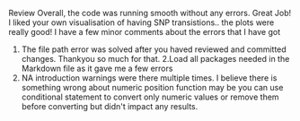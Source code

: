 Review
Overall, the code was running smooth without any errors. Great Job!
I liked your own visualisation of having SNP transistions..  the plots were really good!
I have a few minor comments about the errors that I have got 
1. The file path error was solved after you haved reviewed and committed changes. Thankyou so much for that.
2.Load all packages needed in the Markdown file as it gave me a few errors
3. NA introduction warnings were there multiple times. I believe there is something wrong about numeric position function may be you can use conditional statement to convert only numeric values or remove them before converting but didn't impact any results.
